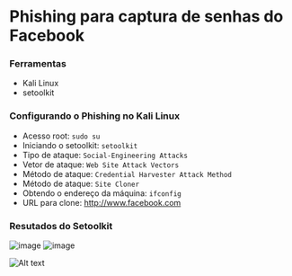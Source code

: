 # Phishing para captura de senhas do Facebook

### Ferramentas

- Kali Linux
- setoolkit

### Configurando o Phishing no Kali Linux

- Acesso root: ``` sudo su ```
- Iniciando o setoolkit: ``` setoolkit ```
- Tipo de ataque: ``` Social-Engineering Attacks ```
- Vetor de ataque: ``` Web Site Attack Vectors ```
- Método de ataque: ```Credential Harvester Attack Method ```
- Método de ataque: ``` Site Cloner ```
- Obtendo o endereço da máquina: ``` ifconfig ```
- URL para clone: http://www.facebook.com

### Resutados do Setoolkit

![image](https://github.com/user-attachments/assets/64bd80ba-ec6d-4e3a-8bea-7b4ed7386913)
![image](https://github.com/user-attachments/assets/6315196c-1ee6-459b-b460-be59de5b8031)






![Alt text](./passwd.png "Optional title")
